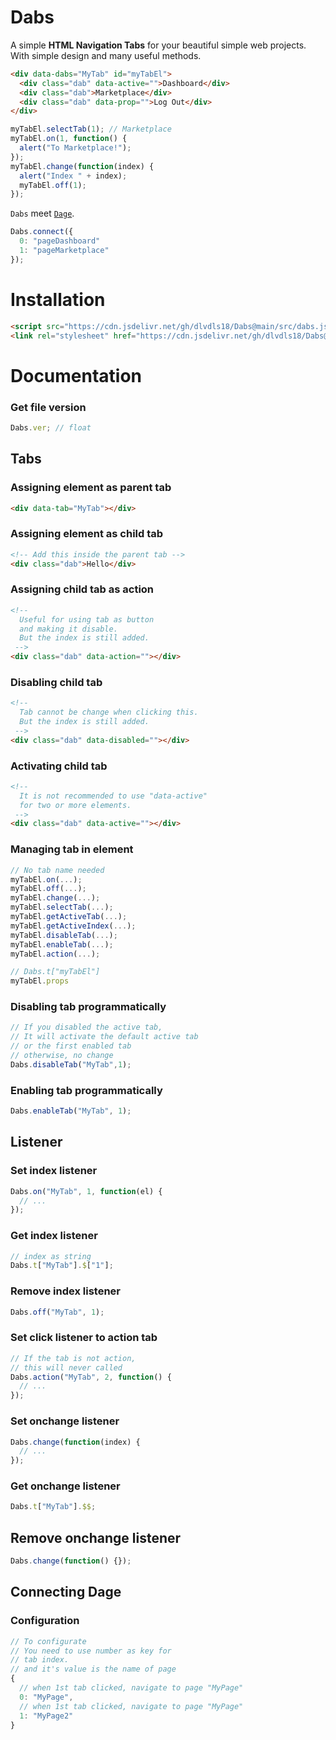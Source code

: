 # Dabs
A simple **HTML Navigation Tabs** for your beautiful simple web projects.
With simple design and many useful methods.

```html
<div data-dabs="MyTab" id="myTabEl">
  <div class="dab" data-active="">Dashboard</div>
  <div class="dab">Marketplace</div>
  <div class="dab" data-prop="">Log Out</div>
</div>
```

```js
myTabEl.selectTab(1); // Marketplace
myTabEl.on(1, function() {
  alert("To Marketplace!");
});
myTabEl.change(function(index) {
  alert("Index " + index);
  myTabEl.off(1);
});
```

`Dabs` meet [`Dage`](https://github.com/dlvdls18/Dage).

```js
Dabs.connect({
  0: "pageDashboard"
  1: "pageMarketplace"
});
```

# Installation
```html
<script src="https://cdn.jsdelivr.net/gh/dlvdls18/Dabs@main/src/dabs.js"></script>
<link rel="stylesheet" href="https://cdn.jsdelivr.net/gh/dlvdls18/Dabs@main/src/dabs.css">
```

# Documentation
### Get file version
```js
Dabs.ver; // float
```

## Tabs
### Assigning element as parent tab
```html
<div data-tab="MyTab"></div>
```

### Assigning element as child tab
```html
<!-- Add this inside the parent tab -->
<div class="dab">Hello</div>
```

### Assigning child tab as action
```html
<!--
  Useful for using tab as button
  and making it disable.
  But the index is still added.
 -->
<div class="dab" data-action=""></div>
```

### Disabling child tab
```html
<!--
  Tab cannot be change when clicking this.
  But the index is still added.
 -->
<div class="dab" data-disabled=""></div>
```

### Activating child tab
```html
<!--
  It is not recommended to use "data-active"
  for two or more elements.
 -->
<div class="dab" data-active=""></div>
```

### Managing tab in element
```js
// No tab name needed
myTabEl.on(...);
myTabEl.off(...);
myTabEl.change(...);
myTabEl.selectTab(...);
myTabEl.getActiveTab(...);
myTabEl.getActiveIndex(...);
myTabEl.disableTab(...);
myTabEl.enableTab(...);
myTabEl.action(...);

// Dabs.t["myTabEl"]
myTabEl.props
```

### Disabling tab programmatically
```js
// If you disabled the active tab,
// It will activate the default active tab
// or the first enabled tab
// otherwise, no change
Dabs.disableTab("MyTab",1);
```

### Enabling tab programmatically
```js
Dabs.enableTab("MyTab", 1);
```

## Listener
### Set index listener
```js
Dabs.on("MyTab", 1, function(el) {
  // ...
});
```

### Get index listener
```js
// index as string
Dabs.t["MyTab"].$["1"];
```

### Remove index listener
```js
Dabs.off("MyTab", 1);
```

### Set click listener to action tab
```js
// If the tab is not action,
// this will never called
Dabs.action("MyTab", 2, function() {
  // ...
});
```

### Set onchange listener
```js
Dabs.change(function(index) {
  // ...
});
```

### Get onchange listener
```js
Dabs.t["MyTab"].$$;
```

## Remove onchange listener
```js
Dabs.change(function() {});
```

## Connecting Dage
### Configuration
```js
// To configurate
// You need to use number as key for
// tab index.
// and it's value is the name of page
{
  // when 1st tab clicked, navigate to page "MyPage"
  0: "MyPage",
  // when 1st tab clicked, navigate to page "MyPage"
  1: "MyPage2"
}
```